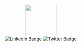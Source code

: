 <div id="header" align="center">
  <img src="https://media.giphy.com/media/H3JHrs7JC6duvenDW8/giphy.gif" width="100"/>
  <div id="badges">
  <a href="https://www.linkedin.com/in/henry-mcconville-7022a4223/">
    <img src="https://img.shields.io/badge/LinkedIn-blue?style=for-the-badge&logo=linkedin&logoColor=white" alt="LinkedIn Badge"/>
  </a>
  <a href="https://twitter.com/squidnugi">
    <img src="https://img.shields.io/badge/Twitter-blue?style=for-the-badge&logo=twitter&logoColor=white" alt="Twitter Badge"/>
  </a>
</div>
</div>
